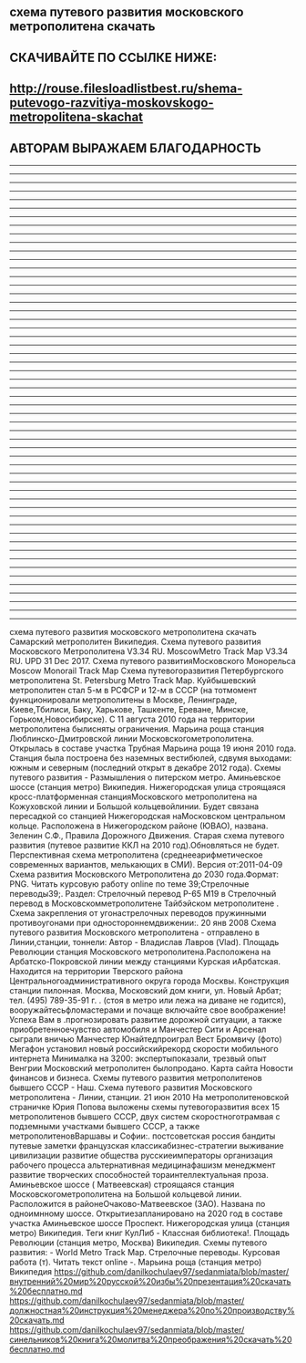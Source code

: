 схема путевого развития московского метрополитена скачать
--------------------------------------------------
СКАЧИВАЙТЕ ПО ССЫЛКЕ НИЖЕ:
--------------------------------------------------
http://rouse.filesloadlistbest.ru/shema-putevogo-razvitiya-moskovskogo-metropolitena-skachat
--------------------------------------------------
АВТОРАМ ВЫРАЖАЕМ БЛАГОДАРНОСТЬ
--------------------------------------------------
--------------------------------------------------
--------------------------------------------------
--------------------------------------------------
--------------------------------------------------
--------------------------------------------------
--------------------------------------------------
--------------------------------------------------
--------------------------------------------------
--------------------------------------------------
--------------------------------------------------
--------------------------------------------------
--------------------------------------------------
--------------------------------------------------
--------------------------------------------------
--------------------------------------------------
--------------------------------------------------
--------------------------------------------------
--------------------------------------------------
--------------------------------------------------
--------------------------------------------------
--------------------------------------------------
--------------------------------------------------
--------------------------------------------------
--------------------------------------------------
--------------------------------------------------
--------------------------------------------------
--------------------------------------------------
--------------------------------------------------
--------------------------------------------------
--------------------------------------------------
--------------------------------------------------
--------------------------------------------------
--------------------------------------------------
--------------------------------------------------
--------------------------------------------------
--------------------------------------------------
--------------------------------------------------
--------------------------------------------------
--------------------------------------------------
--------------------------------------------------
--------------------------------------------------
--------------------------------------------------
--------------------------------------------------
--------------------------------------------------
--------------------------------------------------
--------------------------------------------------
--------------------------------------------------
--------------------------------------------------
--------------------------------------------------
--------------------------------------------------
--------------------------------------------------
--------------------------------------------------
--------------------------------------------------
--------------------------------------------------
схема путевого развития московского метрополитена скачать Самарский метрополитен  Википедия. Схема путевого развития Московского Метрополитена V3.34 RU. MoscowMetro Track Map V3.34 RU. UPD 31 Dec 2017. Схема путевого развитияМосковского Монорельса  Moscow Monorail Track Map  Схема путевогоразвития Петербургского метрополитена  St. Petersburg Metro Track Map. Куйбышевский метрополитен стал 5-м в РСФСР и 12-м в СССР (на тотмомент функционировали метрополитены в Москве, Ленинграде, Киеве,Тбилиси, Баку, Харькове, Ташкенте, Ереване, Минске, Горьком,Новосибирске). С 11 августа 2010 года на территории метрополитена былисняты ограничения. Марьина роща  станция Люблинско-Дмитровской линии Московскогометрополитена. Открылась в составе участка Трубная  Марьина роща 19 июня 2010 года. Станция была построена без наземных вестибюлей, сдвумя выходами: южным и северным (последний открыт в декабре 2012 года). Схемы путевого развития - Размышления о питерском метро. Аминьевское шоссе (станция метро)  Википедия. Нижегородская улица  строящаяся кросс-платформенная станцияМосковского метрополитена на Кожуховской линии и Большой кольцевойлинии. Будет связана пересадкой со станцией Нижегородская наМосковском центральном кольце. Расположена в Нижегородском районе (ЮВАО), названа. Зеленин С.Ф., Правила Дорожного Движения. Старая схема путевого развития (путевое развитие ККЛ на 2010 год).Обновляться не будет.  Перспективная схема метрополитена (среднееарифметическое современных вариантов, мелькающих в СМИ). Версия от:2011-04-09  Схема развития Московского Метрополитена до 2030 года.Формат: PNG. Читать курсовую работу online по теме 39;Стрелочные переводы39;. Раздел: Стрелочный перевод Р-65 М19 в Стрелочный перевод в Московскомметрополитене Тайбэйском метрополитене . Схема закрепления от угонастрелочных переводов пружинными противоугонами при одностороннемдвижении:. 20 янв 2008  Схема путевого развития Московского метрополитена - отправлено в Линии,станции, тоннели: Автор - Владислав Лавров (Vlad). Площадь Революции  станция Московского метрополитена.Расположена на Арбатско-Покровской линии между станциями Курская иАрбатская. Находится на территории Тверского района Центральногоадминистративного округа города Москвы. Конструкция станции  пилонная. Москва, Московский дом книги, ул. Новый Арбат; тел. (495) 789-35-91 г. . (стоя в метро или лежа на диване  не годится), вооружайтесьфломастерами и почаще включайте свое воображение! Успеха Вам в .прогнозировать развитие дорожной ситуации, а также приобретенноечувство автомобиля и
Манчестер Сити и Арсенал сыграли вничью  Манчестер Юнайтедпроиграл Вест Бромвичу (фото)  Мегафон установил новый российскийрекорд скорости мобильного интернета  Минималка на 3200: экспертыпоказали, трезвый опыт Венгрии  Московский метрополитен былопродано. Карта сайта  Новости финансов и бизнеса. Схемы путевого развития метрополитенов бывшего СССР - Наш. Схема путевого развития Московского метрополитена - Линии, станции. 21 июн 2010  На метрополитеновской страничке Юрия Попова выложены схемы путевогоразвития всех 15 метрополитенов бывшего СССР, двух систем скоростноготрамвая с подземными участками бывшего СССР, а также метрополитеновВаршавы и Софии:. постсоветская россия бандиты путевые заметки французская классикабизнес-стратегии выживание цивилизации развитие общества русскиеимператоры организация рабочего процесса альтернативная медицинафашизм менеджмент развитие творческих способностей тораинтеллектуальная проза. Аминьевское шоссе ( Матвеевская)  строящаяся станция Московскогометрополитена на Большой кольцевой линии. Расположится в районеОчаково-Матвеевское (ЗАО). Названа по одноимнному шоссе. Открытиезапланировано на 2020 год в составе участка Аминьевское шоссе  Проспект. Нижегородская улица (станция метро)  Википедия. Теги книг  КулЛиб - Классная библиотека!. Площадь Революции (станция метро, Москва)  Википедия. Схемы путевого развития:  - World Metro Track Map. Стрелочные переводы. Курсовая работа (т). Читать текст оnline -. Марьина роща (станция метро)  Википедия
https://github.com/danilkochulaev97/sedanmiata/blob/master/внутренний%20мир%20русской%20избы%20презентация%20скачать%20бесплатно.md
https://github.com/danilkochulaev97/sedanmiata/blob/master/должностная%20инструкция%20менеджера%20по%20производству%20скачать.md
https://github.com/danilkochulaev97/sedanmiata/blob/master/синельников%20книга%20молитва%20преображения%20скачать%20бесплатно.md